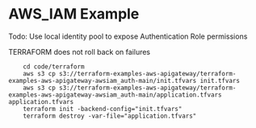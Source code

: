 # AWS_IAM Example

Todo: Use local identity pool to expose Authentication Role permissions 

TERRAFORM does not roll back on failures


```shell
    cd code/terraform
    aws s3 cp s3://terraform-examples-aws-apigateway/terraform-examples-aws-apigateway-awsiam_auth-main/init.tfvars init.tfvars
    aws s3 cp s3://terraform-examples-aws-apigateway/terraform-examples-aws-apigateway-awsiam_auth-main/application.tfvars application.tfvars
    terraform init -backend-config="init.tfvars" 
    terraform destroy -var-file="application.tfvars"
```
